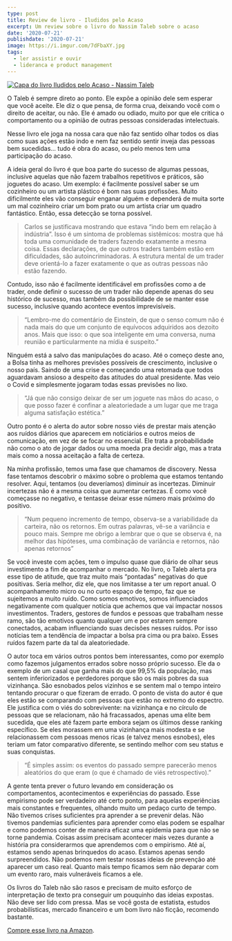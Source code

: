 ```yaml
---
type: post
title: Review de livro - Iludidos pelo Acaso
excerpt: Um review sobre o livro do Nassim Taleb sobre o acaso
date: '2020-07-21'
publishdate: '2020-07-21'
image: https://i.imgur.com/7dFbaXY.jpg
tags:
  - ler assistir e ouvir
  - lideranca e product management
---
```



[![Capa do livro Iludidos pelo Acaso - Nassim Taleb](https://i.imgur.com/7dFbaXY.jpg)](https://amzn.to/3eMBOvl)



O Taleb é sempre direto ao ponto. Ele expõe a opinião dele sem esperar que você aceite. Ele diz o que pensa, de forma crua, deixando você com o direito de aceitar, ou não. Ele é amado ou odiado, muito por que ele critica o comportamento ou a opinião de outras pessoas consideradas intelectuais. 

Nesse livro ele joga na nossa cara que não faz sentido olhar todos os dias como suas ações estão indo e nem faz sentido sentir inveja das pessoas bem sucedidas... tudo é obra do acaso, ou pelo menos tem uma participação do acaso. 

A ideia geral do livro é que boa parte do sucesso de algumas pessoas, inclusive aquelas que não fazem trabalhos repetitivos e práticos, são joguetes do acaso. Um exemplo: é facilmente possível saber se um cozinheiro ou um artista plástico é bom nas suas profissões. Muito dificilmente eles vão conseguir enganar alguém e dependerá de muita sorte um mal cozinheiro criar um bom prato ou um artista criar um quadro fantástico. Então, essa detecção se torna possível. 

> Carlos se justificava mostrando que estava “indo bem em relação à indústria”. Isso é um sintoma de problemas sistêmicos: mostra que há toda uma comunidade de traders fazendo exatamente a mesma coisa. Essas declarações, de que outros traders também estão em dificuldades, são autoincriminadoras. A estrutura mental de um trader deve orientá-lo a fazer exatamente o que as outras pessoas não estão fazendo.

Contudo, isso não é facilmente identificável em profissões como a de trader, onde definir o sucesso de um trader não depende apenas do seu histórico de sucesso, mas também da possibilidade de se manter esse sucesso, inclusive quando acontece eventos imprevisíveis. 

> “Lembro-me do comentário de Einstein, de que o senso comum não é nada mais do que um conjunto de equívocos adquiridos aos dezoito anos. Mais que isso: o que soa inteligente em uma conversa, numa reunião e particularmente na mídia é suspeito.”

Ninguém está a salvo das manipulações do acaso. Até o começo deste ano, a Bolsa tinha as melhores previsões possíveis de crescimento, inclusive o nosso país. Saindo de uma crise e começando uma retomada que todos aguardavam ansioso a despeito das atitudes do atual presidente. Mas veio o Covid e simplesmente jogaram todas essas previsões no lixo. 

> “Já que não consigo deixar de ser um joguete nas mãos do acaso, o que posso fazer é confinar a aleatoriedade a um lugar que me traga alguma satisfação estética.”

Outro ponto é o alerta do autor sobre nosso viés de prestar mais atenção aos ruídos diários que aparecem em noticiários e outros meios de comunicação, em vez de se focar no essencial. Ele trata a probabilidade não como o ato de jogar dados ou uma moeda pra decidir algo, mas a trata mais como a nossa aceitação a falta de certeza.

Na minha profissão, temos uma fase que chamamos de discovery. Nessa fase tentamos descobrir o máximo sobre o problema que estamos tentando resolver. Aqui, tentamos (ou deveríamos) diminuir as incertezas. Diminuir incertezas não é a mesma coisa que aumentar certezas. É como você começasse no negativo, e tentasse deixar esse número mais próximo do positivo.

> “Num pequeno incremento de tempo, observa-se a variabilidade da carteira, não os retornos. Em outras palavras, vê-se a variância e pouco mais. Sempre me obrigo a lembrar que o que se observa é, na melhor das hipóteses, uma combinação de variância e retornos, não apenas retornos”

Se você investe com ações, tem o impulso quase que diário de olhar seus investimento a fim de acompanhar o mercado. No livro, o Taleb alerta pra esse tipo de atitude, que traz muito mais “pontadas” negativas do que positivas. Seria melhor, diz ele, que nos limitasse a ter um report anual. O acompanhamento micro ou no curto espaço de tempo, faz que se sujeitemos a muito ruído. Como somos emotivos, somos influenciados negativamente com qualquer notícia que achemos que vai impactar nossos investimentos. Traders, gestores de fundos e pessoas que trabalham nesse ramo, são tão emotivos quanto qualquer um e por estarem sempre conectados, acabam influenciando suas decisões nesses ruídos. Por isso notícias tem a tendência de impactar a bolsa pra cima ou pra baixo. Esses ruídos fazem parte da tal da aleatoriedade. 

O autor toca em vários outros pontos bem interessantes, como por exemplo como fazemos julgamentos errados sobre nosso próprio sucesso. Ele da o exemplo de um casal que ganha mais do que 99,5% da população, mas sentem inferiorizados e perdedores porque são os mais pobres da sua vizinhança. São esnobados pelos vizinhos e se sentem mal o tempo inteiro tentando procurar o que fizeram de errado. O ponto de vista do autor é que eles estão se comparando com pessoas que estão no extremo do espectro. Ele justifica com o viés do sobrevivente: na vizinhança e no círculo de pessoas que se relacionam, não há fracassados, apenas uma elite bem sucedida, que eles até fazem parte embora sejam os últimos desse ranking específico. Se eles morassem em uma vizinhança mais modesta e se relacionassem com pessoas menos ricas (e talvez menos esnobes), eles teriam um fator comparativo diferente, se sentindo melhor com seu status e suas conquistas.

> “É simples assim: os eventos do passado sempre parecerão menos aleatórios do que eram (o que é chamado de viés retrospectivo).”

A gente tenta prever o futuro levando em consideração os comportamentos, acontecimentos e experiências do passado. Esse empirismo pode ser verdadeiro até certo ponto, para aquelas experiências mais constantes e frequentes, olhando muito um pedaço curto de tempo. Não tivemos crises suficientes pra aprender a se prevenir delas. Não tivemos pandemias suficientes para aprender como elas podem se espalhar e como podemos conter de maneira eficaz uma epidemia para que não se torne pandemia. Coisas assim precisam acontecer mais vezes durante a história pra considerarmos que aprendemos com o empirismo. Até aí, estamos sendo apenas brinquedos do acaso. Estamos apenas sendo surpreendidos. Não podemos nem testar nossas ideias de prevenção até aparecer um caso real. Quanto mais tempo ficamos sem não deparar com um evento raro, mais vulneráveis ficamos a ele. 

Os livros do Taleb não são rasos e precisam de muito esforço de interpretação de texto pra conseguir um pouquinho das ideias expostas. Não deve ser lido com pressa. Mas se você gosta de estatista, estudos probabilísticas, mercado financeiro e um bom livro não ficção, recomendo bastante.

[Compre esse livro na Amazon](https://amzn.to/3eMBOvl).